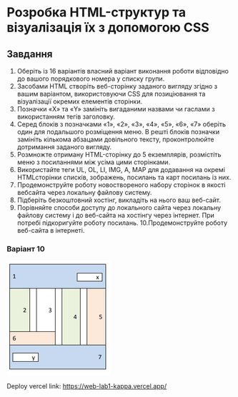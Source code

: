 # Розробка HTML-структур та візуалізація їх з допомогою CSS

## Завдання

1. Оберіть із 16 варіантів власний варіант виконання роботи відповідно до
   вашого порядкового номера у списку групи.
2. Засобами HTML створіть веб-сторінку заданого вигляду згідно з вашим
   варіантом, використовуючи CSS для позиціювання та візуалізації окремих
   елементів сторінки.
3. Позначки «X» та «Y» замініть вигаданими назвами чи гаслами з
   використанням тегів заголовку.
4. Серед блоків з позначками «1», «2», «3», «4», «5», «6», «7» оберіть один
   для подальшого розміщення меню. В решті блоків позначки замініть
   кількома абзацами довільного тексту, проконтролюйте дотримання
   заданого вигляду.
5. Розмножте отриману HTML-сторінку до 5 екземплярів, розмістіть меню з
   посиланнями між усіма цими сторінками.
6. Використайте теги UL, OL, LI, IMG, A, MAP для додавання на окремі HTMLсторінки списків, зображень, посилань та карт посилань із них.
7. Продемонструйте роботу новоствореного набору сторінок в якості вебсайта через локальну файлову систему.
8. Підберіть безкоштовний хостінг, викладіть на нього ваш веб-сайт.
9. Порівняйте способи доступу до локального сайта через локальну файлову
   систему і до веб-сайта на хостінгу через інтернет. При потребі
   підкоригуйте роботу посилань.
   10.Продемонструйте роботу веб-сайта в інтернеті.

### Варіант 10

![alt text](task.png 'Варіант 10')

Deploy vercel link: https://web-lab1-kappa.vercel.app/
